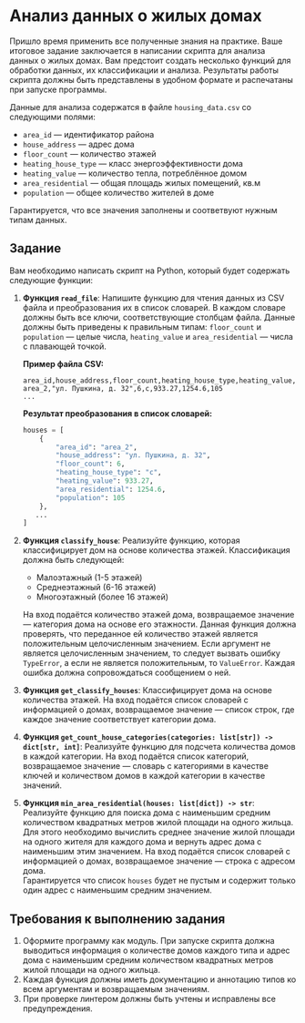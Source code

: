 # Анализ данных о жилых домах

Пришло время применить все полученные знания на практике. Ваше итоговое задание заключается в написании скрипта для анализа данных о жилых домах. Вам предстоит создать несколько функций для обработки данных, их классификации и анализа. Результаты работы скрипта должны быть представлены в удобном формате и распечатаны при запуске программы.

Данные для анализа содержатся в файле `housing_data.csv` со следующими полями:
- `area_id` — идентификатор района
- `house_address` — адрес дома
- `floor_count` — количество этажей
- `heating_house_type` — класс энергоэффективности дома
- `heating_value` — количество тепла, потреблённое домом
- `area_residential` — общая площадь жилых помещений, кв.м
- `population` — общее количество жителей в доме

Гарантируется, что все значения заполнены и соответвуют нужным типам данных.

## Задание

Вам необходимо написать скрипт на Python, который будет содержать следующие функции:

1. **Функция `read_file`**:
   Напишите функцию для чтения данных из CSV файла и преобразования их в список словарей. В каждом словаре должны быть все ключи, соответствующие столбцам файла. Данные должны быть приведены к правильным типам: `floor_count` и `population` — целые числа, `heating_value` и `area_residential` — числа с плавающей точкой.

   **Пример файла CSV:**
   ```
   area_id,house_address,floor_count,heating_house_type,heating_value,area_residential,population
   area_2,"ул. Пушкина, д. 32",6,c,933.27,1254.6,105
   ...
   ```

   **Результат преобразования в список словарей:**
   ```python
   houses = [
       {
           "area_id": "area_2",
           "house_address": "ул. Пушкина, д. 32",
           "floor_count": 6,
           "heating_house_type": "c",
           "heating_value": 933.27,
           "area_residential": 1254.6,
           "population": 105
       },
      ...
   ]
   ```

2. **Функция `classify_house`**:
   Реализуйте функцию, которая классифицирует дом на основе количества этажей. Классификация должна быть следующей:
   - Малоэтажный (1-5 этажей)
   - Среднеэтажный (6-16 этажей)
   - Многоэтажный (более 16 этажей)
   
   На вход подаётся количество этажей дома, возвращаемое значение — категория дома на основе его этажности.
   Данная функция должна проверять, что переданное ей количество этажей является положительным целочисленным значением. Если аргумент не является целочисленным значением, то следует вызвать ошибку `TypeError`, а если не является положительным, то `ValueError`. Каждая ошибка должна сопровождаться сообщением о ней.

3. **Функция `get_classify_houses`**:
   Классифицирует дома на основе количества этажей. 
   На вход подаётся список словарей с информацией о домах, возвращаемое значение — список строк, где каждое значение соответствует категории дома.

4. **Функция `get_count_house_categories(categories: list[str]) -> dict[str, int]`**:
   Реализуйте функцию для подсчета количества домов в каждой категории. На вход подаётся список категорий, возвращаемое значение — словарь с категориями в качестве ключей и количеством домов в каждой категории в качестве значений.

5. **Функция `min_area_residential(houses: list[dict]) -> str`**:
   Реализуйте функцию для поиска дома с наименьшим средним количеством квадратных метров жилой площади на одного жильца. Для этого необходимо вычислить среднее значение жилой площади на одного жителя для каждого дома и вернуть адрес дома с наименьшим этим значением. 
   На вход подаётся список словарей с информацией о домах, возвращаемое значение — строка с адресом дома.  
   Гарантируется что список `houses` будет не пустым и содержит только один адрес с наименьшим средним значением.


## Требования к выполнению задания
1. Оформите программу как модуль. При запуске скрипта должна выводиться информация о количестве домов каждого типа и адрес дома с наименьшим средним количеством квадратных метров жилой площади на одного жильца.
2. Каждая функция должны иметь документацию и аннотацию типов ко всем аргументам и возвращаемым значениям.
3. При проверке линтером должны быть учтены и исправлены все предупреждения.
